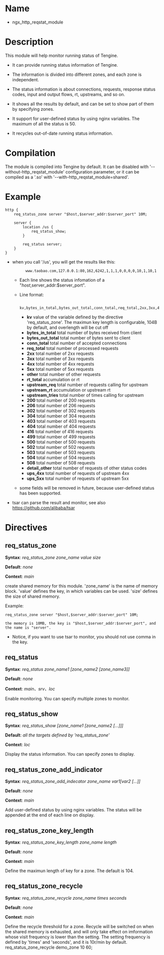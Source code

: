 Name
====

* ngx_http_reqstat_module

Description
===========

This module will help monitor running status of Tengine.

* It can provide running status information of Tengine.

* The information is divided into different zones, and each zone is independent.

* The status information is about connections, requests, response status codes, input and output flows,
  rt, upstreams, and so on.

* It shows all the results by default, and can be set to show part of them by specifying zones.

* It support for user-defined status by using nginx variables. The maximum of all the status is 50.

* It recycles out-of-date running status information.

Compilation
===========

The module is compiled into Tengine by default. It can be disabled with '--without-http_reqstat_module'
configuration parameter, or it can be compiled as a '.so' with '--with-http_reqstat_module=shared'.


Example
===========

    http {
        req_status_zone server "$host,$server_addr:$server_port" 10M;

        server {
            location /us {
                req_status_show;
            }

            req_status server;
        }
    }

* when you call '/us', you will get the results like this:

            www.taobao.com,127.0.0.1:80,162,6242,1,1,1,0,0,0,0,10,1,10,1

    * Each line shows the status infomation of a "$host,$server_addr:$server_port".

    * Line format:

            kv,bytes_in_total,bytes_out_total,conn_total,req_total,2xx,3xx,4xx,5xx,other,rt_total,upstream_req,upstream_rt,upstream_tries,200,206,302,304,403,404,416,499,500,502,503,504,508,detail_other,ups_4xx,ups_5xx

        * **kv**                value of the variable defined by the directive 'req_status_zone'. The maximun key length is configurable, 104B by default, and overlength will be cut off
        * **bytes_in_total**    total number of bytes received from client
        * **bytes_out_total**   total number of bytes sent to client
        * **conn_total**        total number of accepted connections
        * **req_total**         total number of processed requests
        * **2xx**               total number of 2xx requests
        * **3xx**               total number of 3xx requests
        * **4xx**               total number of 4xx requests
        * **5xx**               total number of 5xx requests
        * **other**             total number of other requests
        * **rt_total**          accumulation or rt
        * **upstream_req**      total number of requests calling for upstream
        * **upstream_rt**       accumulation or upstream rt
        * **upstream_tries**    total number of times calling for upstream
        * **200**               total number of 200 requests
        * **206**               total number of 206 requests
        * **302**               total number of 302 requests
        * **304**               total number of 304 requests
        * **403**               total number of 403 requests
        * **404**               total number of 404 requests
        * **416**               total number of 416 requests
        * **499**               total number of 499 requests
        * **500**               total number of 500 requests
        * **502**               total number of 502 requests
        * **503**               total number of 503 requests
        * **504**               total number of 504 requests
        * **508**               total number of 508 requests
        * **detail_other**      total number of requests of other status codes 
        * **ups_4xx**           total number of requests of upstream 4xx
        * **ups_5xx**           total number of requests of upstream 5xx

    * some fields will be removed in future, because user-defined status has been supported.

* tsar can parse the result and monitor, see also https://github.com/alibaba/tsar

Directives
==========

req_status_zone
-------------------------

**Syntax**: *req_status_zone zone_name value size*

**Default**: *none*

**Context**: *main*

create shared memory for this module. 'zone_name' is the name of memory block.
'value' defines the key, in which variables can be used.
'size' defines the size of shared memory.

Example:

    req_status_zone server "$host,$server_addr:$server_port" 10M;

    the memory is 10MB, the key is "$host,$server_addr:$server_port", and the name is "server".

* Notice, if you want to use tsar to monitor, you should not use comma in the key.


req_status
-------------------------

**Syntax**: *req_status zone_name1 [zone_name2 [zone_name3]]*

**Default**: *none*

**Context**: *main、srv、loc*

Enable monitoring. You can specify multiple zones to monitor.

req_status_show
-------------------------

**Syntax**: *req_status_show [zone_name1 [zone_name2 [...]]]*

**Default**: *all the targets defined by 'req_status_zone'*

**Context**: *loc*

Display the status information. You can specify zones to display.


req_status_zone_add_indicator
--------------------------------

**Syntax**: *req_status_zone_add_indecator zone_name $var1 [$var2 [...]]*

**Default**: *none*

**Context**: *main*

Add user-defined status by using nginx variables. The status will be appended at the end of each line on display.


req_status_zone_key_length
-------------------------------

**Syntax**: *req_status_zone_key_length zone_name length*

**Default**: *none*

**Context**: *main*

Define the maximun length of key for a zone. The default is 104.


req_status_zone_recycle
-------------------------------

**Syntax**: *req_status_zone_recycle zone_name times seconds*

**Default**: *none*

**Context**: *main*

Define the recycle threshold for a zone. Recycle will be switched on when the shared memory is exhausted, and will only take effect on imformation whose visit frequency is lower than the setting.
The setting frequency is defined by 'times' and 'seconds', and it is 10r/min by default.
     req_status_zone_recycle demo_zone 10 60;
